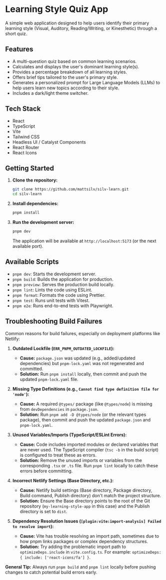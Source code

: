 # Learning Style Quiz App

A simple web application designed to help users identify their primary learning style (Visual, Auditory, Reading/Writing, or Kinesthetic) through a short quiz.

## Features

- A multi-question quiz based on common learning scenarios.
- Calculates and displays the user's dominant learning style(s).
- Provides a percentage breakdown of all learning styles.
- Offers brief tips tailored to the user's primary style.
- Generates a personalized prompt for Large Language Models (LLMs) to help users learn new topics according to their style.
- Includes a dark/light theme switcher.

## Tech Stack

- React
- TypeScript
- Vite
- Tailwind CSS
- Headless UI / Catalyst Components
- React Router
- React Icons

## Getting Started

1.  **Clone the repository:**

    ```bash
    git clone https://github.com/mattsilv/silv-learn.git
    cd silv-learn
    ```

2.  **Install dependencies:**

    ```bash
    pnpm install
    ```

3.  **Run the development server:**
    ```bash
    pnpm dev
    ```
    The application will be available at `http://localhost:5173` (or the next available port).

## Available Scripts

- `pnpm dev`: Starts the development server.
- `pnpm build`: Builds the application for production.
- `pnpm preview`: Serves the production build locally.
- `pnpm lint`: Lints the code using ESLint.
- `pnpm format`: Formats the code using Prettier.
- `pnpm test`: Runs unit tests with Vitest.
- `pnpm e2e`: Runs end-to-end tests with Playwright.

## Troubleshooting Build Failures

Common reasons for build failures, especially on deployment platforms like Netlify:

1.  **Outdated Lockfile (`ERR_PNPM_OUTDATED_LOCKFILE`):**
    *   **Cause:** `package.json` was updated (e.g., added/updated dependencies) but `pnpm-lock.yaml` was not regenerated and committed.
    *   **Solution:** Run `pnpm install` locally, then commit and push the updated `pnpm-lock.yaml` file.

2.  **Missing Type Definitions (e.g., `Cannot find type definition file for 'node'`):**
    *   **Cause:** A required `@types/` package (like `@types/node`) is missing from `devDependencies` in `package.json`.
    *   **Solution:** Run `pnpm add -D @types/node` (or the relevant types package), then commit and push the updated `package.json` and `pnpm-lock.yaml`.

3.  **Unused Variables/Imports (TypeScript/ESLint Errors):**
    *   **Cause:** Code includes imported modules or declared variables that are never used. The TypeScript compiler (`tsc -b` in the build script) is configured to treat these as errors.
    *   **Solution:** Remove the unused imports or variables from the corresponding `.tsx` or `.ts` file. Run `pnpm lint` locally to catch these errors before committing.

4.  **Incorrect Netlify Settings (Base Directory, etc.):**
    *   **Cause:** Netlify build settings (Base directory, Package directory, Build command, Publish directory) don't match the project structure.
    *   **Solution:** Ensure the Base directory points to the root of the Git repository (`my-learning-style-app` in this case) and the Publish directory is set to `dist`.

5.  **Dependency Resolution Issues (`[plugin:vite:import-analysis] Failed to resolve import`):**
    *   **Cause:** Vite has trouble resolving an import path, sometimes due to how pnpm links packages or complex dependency structures.
    *   **Solution:** Try adding the problematic import path to `optimizeDeps.include` in `vite.config.ts`. For example: `optimizeDeps: { include: ['react-icons/fa'] }`.

**General Tip:** Always run `pnpm build` and `pnpm lint` locally before pushing changes to catch potential build errors early.
